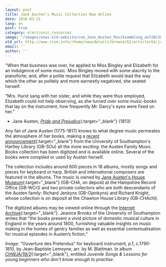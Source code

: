 ```yaml
---
layout: post
title: Jane Austen's Music Collection Now Online
date: 2016-03-21
lang: en
post: true
category: electronic_resources
image: "/images/news-old-website/csm_Jane_Austen_Musiksammlung_ae728c3047.jpg"
old_url: http://www.rism.info//home/newsdetails/browse/62/article/64/jane-austens-music-collection-now-online.html
email: ''
author: ''
---
```



"When that business was over, he applied to Miss Bingley and Elizabeth for an indulgence of some music. Miss Bingley moved with some alacrity to the pianoforte; and, after a polite request that Elizabeth would lead the way which the other as politely and more earnestly negatived, she seated herself.

"Mrs. Hurst sang with her sister, and while they were thus employed, Elizabeth could not help observing, as she turned over some music-books that lay on the instrument, how frequently Mr. Darcy's eyes were fixed on her."

- Jane Austen, [_Pride and Prejudice_](http://www.janeausten.org/pride-and-prejudice/chapter-10.asp){:target="_blank"} (1813)

Any fan of Jane Austen (1775-1817) knows to what degree music permeates the atmosphere of her books, making a [recent announcement](http://www.southampton.ac.uk/news/2015/12/jane-austen-music-books.page){:target="_blank"} from the University of Southampton's Hartley Library (GB-SOu) all the more exciting: the Austen Family Music Books collection has been digitized and is available online. Several of the books were compiled or used by Austen herself.

The collection includes around 600 pieces in 18 albums, mostly songs and pieces for keyboard or harp. British and international composers are featured in the albums. The music is owned by [Jane Austen's House Museum](http://www.jane-austens-house-museum.org.uk/){:target="_blank"} (GB-CHA, on deposit at the Hampshire Record Office [GB-WCr]) and two private collectors who are both descendants of the Austen family: Richard Jenkyns (GB-Ojenkyns) and Richard Knight, whose collection is on deposit at the Chawton House Library (GB-CHAchl).

The digitized albums may be viewed online through the [Internet Archive](https://archive.org/details/austenfamilymusicbooks&tab=collection){:target="_blank"}. Jeanice Brooks of the University of Southampton writes that "the books present a vivid picture of domestic musical culture in England in the years around 1800, furnishing valuable insights on music making in the homes of gentry families as well as essential contextualisation for musical episodes in Austen’s fiction."


_Image_: "Ouverture des Pretendus" for keyboard instrument, p.1, c.1790-1810, by Jean-Baptiste Lemoyne, arr. by M. Blattman. In album [CHWJA/19/2](https://archive.org/details/austen1671983-2001){:target="_blank"}, entitled _Juvenile Songs & Lessons for young beginners who don't know enough to practise._



